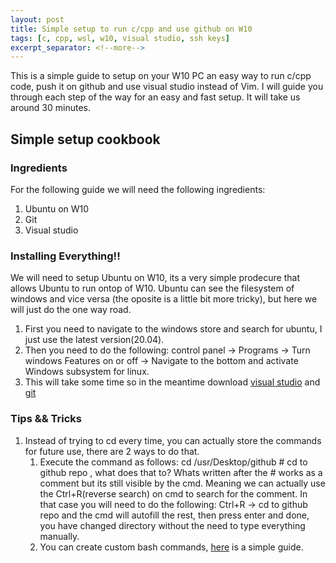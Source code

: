 ```yaml
---
layout: post
title: Simple setup to run c/cpp and use github on W10
tags: [c, cpp, wsl, w10, visual studio, ssh keys]
excerpt_separator: <!--more-->
---
```


This is a simple guide to setup on your W10 PC an easy way to run c/cpp code, push it on github and use visual studio instead of Vim.
I will guide you through each step of the way for an easy and fast setup. It will take us around 30 minutes.
<!--more-->

## Simple setup cookbook

### Ingredients

For the following guide we will need the following ingredients:

1. Ubuntu on W10
2. Git
3. Visual studio

### Installing Everything!!

We will need to setup Ubuntu on W10, its a very simple prodecure that allows Ubuntu to run ontop of W10.
Ubuntu can see the filesystem of windows and vice versa (the oposite is a little bit more tricky), but here we will just do the one way road.
1. First you need to navigate to the windows store and search for ubuntu, I just use the latest version(20.04).
2. Then you need to do the following: control panel -> Programs -> Turn windows Features on or off -> Navigate to the bottom and activate Windows subsystem for linux.
3. This will take some time so in the meantime download [visual studio](https://code.visualstudio.com/) and [git](https://git-scm.com/downloads)



### Tips && Tricks
1. Instead of trying to cd every time, you can actually store the commands for future use, there are 2 ways to do that.
    1. Execute the command as follows: cd /usr/Desktop/github # cd to github repo , what does that to? Whats written after the # works as a comment but its still visible by the cmd. Meaning we can actually use the Ctrl+R(reverse search) on cmd to search for the comment. In that case you will need to do the following: Ctrl+R -> cd to github repo and the  cmd will autofill the rest, then press enter and done, you have changed directory without the need to type everything manually.
    2. You can create custom bash commands, [here](https://dev.to/mollynem/4-simple-steps-for-custom-bash-commands-4c58) is a simple guide.